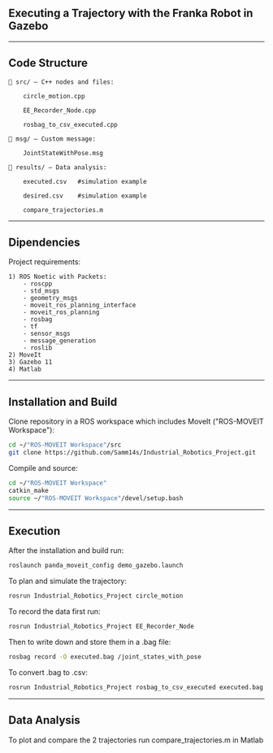 ## Executing a Trajectory with the Franka Robot in Gazebo
---
## Code Structure
    📁 src/ — C++ nodes and files:

        circle_motion.cpp

        EE_Recorder_Node.cpp

        rosbag_to_csv_executed.cpp

    📁 msg/ — Custom message:

        JointStateWithPose.msg

    📁 results/ — Data analysis:

        executed.csv   #simulation example

        desired.csv    #simulation example

        compare_trajectories.m 
---
## Dipendencies
Project requirements:

    1) ROS Noetic with Packets: 
        - roscpp 
        - std_msgs 
        - geometry_msgs 
        - moveit_ros_planning_interface 
        - moveit_ros_planning
        - rosbag 
        - tf 
        - sensor_msgs 
        - message_generation
        - roslib
    2) MoveIt
    3) Gazebo 11
    4) Matlab 

---
## Installation and Build
Clone repository in a ROS workspace which includes MoveIt ("ROS-MOVEIT Workspace"):
```bash
cd ~/"ROS-MOVEIT Workspace"/src
git clone https://github.com/Samm14s/Industrial_Robotics_Project.git
```
Compile and source:
```bash
cd ~/"ROS-MOVEIT Workspace"
catkin_make
source ~/"ROS-MOVEIT Workspace"/devel/setup.bash
```
---
## Execution
After the installation and build run:
```bash
roslaunch panda_moveit_config demo_gazebo.launch
```
To plan and simulate the trajectory:
```bash
rosrun Industrial_Robotics_Project circle_motion
```
To record the data first run:
```bash
rosrun Industrial_Robotics_Project EE_Recorder_Node
```
Then to write down and store them in a .bag file:
```bash
rosbag record -O executed.bag /joint_states_with_pose
```
To convert .bag to .csv:
```bash
rosrun Industrial_Robotics_Project rosbag_to_csv_executed executed.bag
```
---
## Data Analysis
To plot and compare the 2 trajectories run compare_trajectories.m in Matlab
